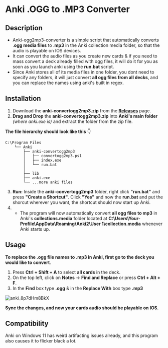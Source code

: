 # Anki .OGG to .MP3 Converter

## Description
- Anki-ogg2mp3-converter is a simple script that automatically converts .**ogg media files** to .**mp3** in the Anki collection media folder, so that the audio is playable on IOS devices.
- It can convert the audio files as you create new cards & if you need to mass convert a deck already filled with ogg files, it will do it for you as soon as you launch anki using the **run.bat** script.
- Since Anki stores all of its media files in one folder, you dont need to specify any folders, it will just convert **all ogg files from all decks**, and you can replace the names using anki's built in regex.

## Installation

1. Download the **anki-convertogg2mp3.zip** from the **[Releases](https://github.com/aramrw/anki-ogg2mp3-converter/releases)** page.
2. **Drag and Drop** the **anki-convertogg2mp3.zip** into **Anki's main folder** *(where anki.exe is)* and extract the folder from the zip file. 

**The file hierarchy should look like this** 👇 
```
C:\Program Files
    └── Anki
        ├── anki-convertogg2mp3
        │   ├── convertogg2mp3.ps1
        │   ├── index.exe
        │   └── run.bat
        │
        ├── lib
        ├── anki.exe
        └── ...more anki files
```
3. **Run:** Inside the **anki-convertogg2mp3** folder, right click **"run.bat"** and press **"Create a Shortcut"**. Click **"Yes"** and now the **run.bat** and put the shorcut wherever you want, the shortcut should now start up Anki.
4. - The program will now automatically convert **all ogg files to mp3** in Anki's **collections.media** folder located at **C:\Users\Your-Profile\AppData\Roaming\Anki2\User 1\collection.media** whenever Anki starts up.

## Usage
**To replace the .**ogg** file names to .**mp3** in Anki, first go to the deck you would like to convert**.
1. Press **Ctrl + Shift + A** to select **all cards** in the deck.
2. On the top left, click on **Notes** -> **Find and Replace** or press **Ctrl + Alt + F**.
3. In the **Find** box type **.ogg** & in the **Replace With** box type **.mp3**

![anki_8p7dHm8BkX](https://github.com/aramrw/anki-ogg2mp3-converter/assets/106574385/b3e1b021-af5a-40c4-aa2f-c79474ebd669)

**Sync the changes, and now your cards audio should be playable on IOS**.

## Compatibility

Anki on Windows 11 has weird artifacting issues already, and this program also causes it to flicker black a lot. 
